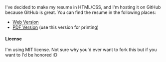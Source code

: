 I've decided to make my resume in HTML/CSS, and I'm hosting it on GitHub
because GitHub is great.  You can find the resume in the following places:

* [Web Version](http://sjelin.github.io/resume)
* [PDF Version](http://sjelin.github.io/resume/Martin%20Samuel%20Jelin%27s%20Resume.pdf) (use this version for printing)

#### License

I'm using MIT license.  Not sure why you'd ever want to fork this but if you
want to I'd be honored :D
